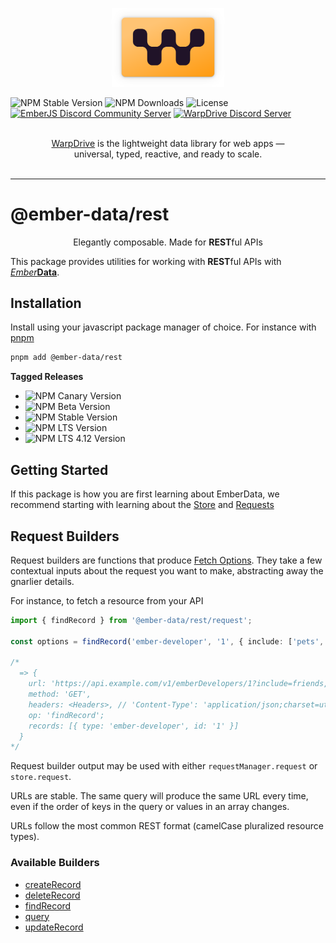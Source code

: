 <p align="center">
  <img
    class="project-logo"
    src="./logos/logo-yellow-slab.svg"
    alt="WarpDrive"
    width="180px"
    title="WarpDrive"
    />
</p>

![NPM Stable Version](https://img.shields.io/npm/v/ember-data/latest?label=version&style=flat&color=fdb155)
![NPM Downloads](https://img.shields.io/npm/dm/ember-data.svg?style=flat&color=fdb155)
![License](https://img.shields.io/github/license/warp-drive-data/warp-drive.svg?style=flat&color=fdb155)
[![EmberJS Discord Community Server](https://img.shields.io/badge/EmberJS-grey?logo=discord&logoColor=fdb155)](https://discord.gg/zT3asNS
)
[![WarpDrive Discord Server](https://img.shields.io/badge/WarpDrive-grey?logo=discord&logoColor=fdb155)](https://discord.gg/PHBbnWJx5S
)

<p align="center">
  <br>
  <a href="https://warp-drive.io">WarpDrive</a> is the lightweight data library for web apps &mdash;
  <br>
  universal, typed, reactive, and ready to scale.
  <br/><br/>
</p>

---

# @ember-data/rest

<p align="center">Elegantly composable. Made for <strong>REST</strong>ful APIs</p>

This package provides utilities for working with **REST**ful APIs with [*Ember***Data**](https://github.com/warp-drive-data/warp-drive/).

## Installation

Install using your javascript package manager of choice. For instance with [pnpm](https://pnpm.io/)

```sh
pnpm add @ember-data/rest
```

**Tagged Releases**

- ![NPM Canary Version](https://img.shields.io/npm/v/%40ember-data/rest/canary?label=%40canary&color=FFBF00)
- ![NPM Beta Version](https://img.shields.io/npm/v/%40ember-data/rest/beta?label=%40beta&color=ff00ff)
- ![NPM Stable Version](https://img.shields.io/npm/v/%40ember-data/rest/latest?label=%40latest&color=90EE90)
- ![NPM LTS Version](https://img.shields.io/npm/v/%40ember-data/rest/lts?label=%40lts&color=0096FF)
- ![NPM LTS 4.12 Version](https://img.shields.io/npm/v/%40ember-data/rest/lts-4-12?label=%40lts-4-12&color=bbbbbb)


## Getting Started

If this package is how you are first learning about EmberData, we recommend starting with learning about the [Store](https://github.com/warp-drive-data/warp-drive/blob/main/packages/store/README.md) and [Requests](https://github.com/warp-drive-data/warp-drive/blob/main/packages/request/README.md)

## Request Builders

Request builders are functions that produce [Fetch Options](https://developer.mozilla.org/en-US/docs/Web/API/Fetch_API). They take a few contextual inputs about the request you want to make, abstracting away the gnarlier details.

For instance, to fetch a resource from your API

```ts
import { findRecord } from '@ember-data/rest/request';

const options = findRecord('ember-developer', '1', { include: ['pets', 'friends'] });

/*
  => {
    url: 'https://api.example.com/v1/emberDevelopers/1?include=friends,pets',
    method: 'GET',
    headers: <Headers>, // 'Content-Type': 'application/json;charset=utf-8'
    op: 'findRecord';
    records: [{ type: 'ember-developer', id: '1' }]
  }
*/
```

Request builder output may be used with either `requestManager.request` or `store.request`.

URLs are stable. The same query will produce the same URL every time, even if the order of keys in
the query or values in an array changes.

URLs follow the most common REST format (camelCase pluralized resource types).

### Available Builders

- [createRecord]()
- [deleteRecord]()
- [findRecord]()
- [query]()
- [updateRecord]()
